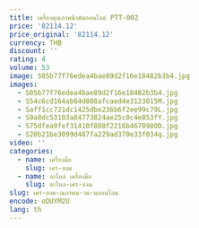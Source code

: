 ```yaml
---
title: เครื่องคุณภาพน้ํามันออนไลน์ PTT-002
price: '82114.12'
price_original: '82114.12'
currency: THB
discount: ''
rating: 4
volume: 53
image: S05b77f76edea4bae89d2f16e18482b3b4.jpg
images:
  - S05b77f76edea4bae89d2f16e18482b3b4.jpg
  - S54c6cd164ab04d808afcaed4e3123015M.jpg
  - Saff1cc721dc1425dbe236b6f2ee99c79L.jpg
  - S9a8dc53103a84773824ae25c0c4e853fY.jpg
  - S75dfea9fef31410f888f2216b4670980D.jpg
  - S20b21be3099d487fa229ad370e33f034q.jpg
video: ''
categories:
  - name: เครื่องมือ
    slug: เคร-องม
  - name: อะไหล่ เครื่องมือ
    slug: อะไหล-เคร-องม
slug: เคร-องค-ณภาพน-าม-นออนไลน
encode: oDUYM2U
lang: th
---
```

  